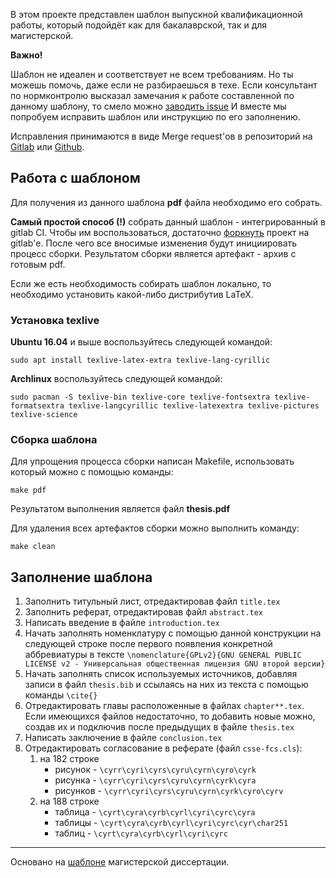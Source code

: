 В этом проекте представлен шаблон выпускной квалификационной работы, который подойдёт как для бакалаврской, так и для магистерской.

**Важно!**

Шаблон не идеален и соответствует не всем требованиям.
Но ты можешь помочь, даже если не разбираешься в техе.
Если консультант по нормконтролю высказал замечания к работе составленной по данному шаблону, то смело можно [заводить issue](https://gitlab.com/kspt-templates/thesis/issues/new)
И вместе мы попробуем исправить шаблон или инструкцию по его заполнению.

Исправления принимаются в виде Merge request'ов в репозиторий на [Gitlab](https://gitlab.com/kspt-templates/thesis) или [Github](https://github.com/kspt-templates/thesis).

## Работа с шаблоном

Для получения из данного шаблона **pdf** файла необходимо его собрать.

**Самый простой способ (!)** собрать данный шаблон - интегрированный в gitlab CI.
Чтобы им воспользоваться, достаточно [форкнуть](https://gitlab.com/kspt-templates/thesis/forks/new) проект на gitlab'е.
После чего все вносимые изменения будут инициировать процесс сборки. Результатом сборки является артефакт - архив с готовым pdf.

Если же есть необходимость собирать шаблон локально, то необходимо установить какой-либо дистрибутив LaTeX.

### Установка texlive

**Ubuntu 16.04** и выше воспользуйтесь следующей командой:

```
sudo apt install texlive-latex-extra texlive-lang-cyrillic
```

**Archlinux** воспользуйтесь следующей командой:

```
sudo pacman -S texlive-bin texlive-core texlive-fontsextra texlive-formatsextra texlive-langcyrillic texlive-latexextra texlive-pictures texlive-science 
```

### Сборка шаблона

Для упрощения процесса сборки написан Makefile, использовать который можно с помощью команды:

```
make pdf
```

Результатом выполнения является файл **thesis.pdf**

Для удаления всех артефактов сборки можно выполнить команду:
```
make clean
```

## Заполнение шаблона

1. Заполнить титульный лист, отредактировав файл `title.tex`
1. Заполнить реферат, отредактировав файл `abstract.tex`
1. Написать введение в файле `introduction.tex`
1. Начать заполнять номенклатуру с помощью данной конструкции на следующей строке после первого появления конкретной аббревиатуры в тексте `\nomenclature{GPLv2}{GNU GENERAL PUBLIC LICENSE v2 - Универсальная общественная лицензия GNU второй версии}`
1. Начать заполнять список используемых источников, добавляя записи в файл `thesis.bib` и ссылаясь на них из текста с помощью команды `\cite{}`
1. Отредактировать главы расположенные в файлах `chapter**.tex`.
Если имеющихся файлов недостаточно, то добавить новые можно, создав их и подключив после предыдущих в файле `thesis.tex`
1. Написать заключение в файле `conclusion.tex`
1. Отредактировать согласование в реферате (файл `csse-fcs.cls`):
	1. на 182 строке
		* рисунок - `\cyrr\cyri\cyrs\cyru\cyrn\cyro\cyrk`
		* рисунка - `\cyrr\cyri\cyrs\cyru\cyrn\cyrk\cyra`
		* рисунков - `\cyrr\cyri\cyrs\cyru\cyrn\cyrk\cyro\cyrv`
	1. на 188 строке 
		* таблица - `\cyrt\cyra\cyrb\cyrl\cyri\cyrc\cyra`
		* таблицы - `\cyrt\cyra\cyrb\cyrl\cyri\cyrc\cyr\char251`
		* таблиц - `\cyrt\cyra\cyrb\cyrl\cyri\cyrc`

_____

Основано на [шаблоне](https://bitbucket.org/ice_phoenix/csse-fcs-latex/) магистерской диссертации.
